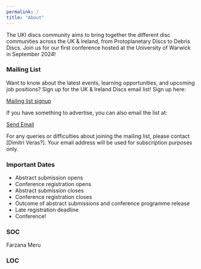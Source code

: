 ```yaml
---
permalink: /
title: "About"
---
```


The UKI discs community aims to bring together the different disc communities across the UK & Ireland, from Protoplanetary Discs to Debris Discs. Join us for our first conference hosted at the University of Warwick in September 2024!

### Mailing List

Want to know about the latest events, learning opportunities, and upcoming job positions? Sign up for the UK & Ireland Discs email list! Sign up here:

[Mailing list signup](https://warwick.ac.uk/fac/sci/physics/research/astro/research/discs/uki-discs/)

If you have something to advertise, you can also email the list at:

[Send Email](mailto:uki-discs@listserv.csv.warwick.ac.uk)

For any queries or difficulties about joining the mailing list, please contact [Dimitri Veras?]. Your email address will be used for subscription purposes only.


### Important Dates
- Abstract submission opens
- Conference registration opens
- Abstract submission closes
- Conference registration closes
- Outcome of abstract submissions and conference programme release
- Late registration deadline
- Conference!


### SOC

Farzana Meru

### LOC
